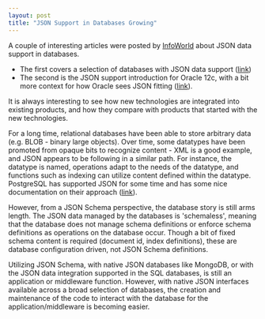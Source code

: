 ```yaml
---
layout: post
title: "JSON Support in Databases Growing"
---
```

A couple of interesting articles were posted by <a title="InfoWorld" href="http://www.infoworld.com" target="_blank">InfoWorld</a> about JSON data support in databases.

* The first covers a selection of databases with JSON data support (<a title="Relational databases adding JSON support" href="http://www.infoworld.com/t/data-management/big-databases-jump-the-json-bandwagon-249053" target="_blank">link</a>)
* The second is the JSON support introduction for Oracle 12c, with a bit more context for how Oracle sees JSON fitting (<a title="Oracle 12c JSON support" href="http://www.infoworld.com/t/nosql/oracle-works-both-sides-of-the-sqlnosql-street-248866" target="_blank">link</a>).

It is always interesting to see how new technologies are integrated into existing products, and how they compare with products that started with the new technologies.

For a long time, relational databases have been able to store arbitrary data (e.g. BLOB - binary large objects). Over time, some datatypes have been promoted from opaque bits to recognize content - XML is a good example, and JSON appears to be following in a similar path. For instance, the datatype is named, operations adapt to the needs of the datatype, and functions such as indexing can utilize content defined within the datatype. PostgreSQL has supported JSON for some time and has some nice documentation on their approach (<a title="PostgreSQL JSON datatype documentation" href="http://www.postgresql.org/docs/9.4/static/datatype-json.html" target="_blank">link</a>).

However, from a JSON Schema perspective, the database story is still arms length. The JSON data managed by the databases is 'schemaless', meaning that the database does not manage schema definitions or enforce schema definitions as operations on the database occur. Though a bit of fixed schema content is required (document id, index definitions), these are database configuration driven, not JSON Schema definitions.

Utilizing JSON Schema, with native JSON databases like MongoDB, or with the JSON data integration supported in the SQL databases, is still an application or middleware function. However, with native JSON interfaces available across a broad selection of databases, the creation and maintenance of the code to interact with the database for the application/middleware is becoming easier.
